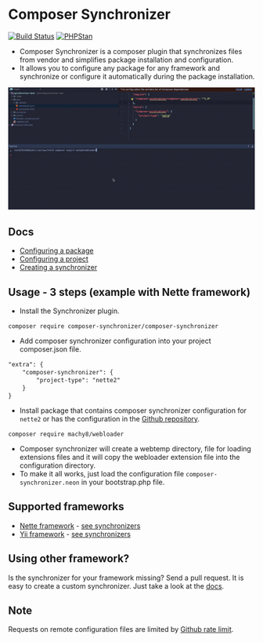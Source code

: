 # Composer Synchronizer

[![Build Status](https://travis-ci.org/composer-synchronizer/composer-synchronizer.svg?branch=master)](https://travis-ci.org/composer-synchronizer/composer-synchronizer)
[![PHPStan](https://img.shields.io/badge/PHPStan-enabled-brightgreen.svg?style=flat)](https://github.com/phpstan/phpstan)

- Composer Synchronizer is a composer plugin that synchronizes files from vendor and simplifies package installation and configuration.
- It allows you to configure any package for any framework and synchronize or configure it automatically during the package installation.
<p align="center">
    <img src="https://github.com/composer-synchronizer/composer-synchronizer/blob/master/synchronizer-demo.gif" alt="">
</p>

## Docs
- [Configuring a package](https://github.com/composer-synchronizer/composer-synchronizer/blob/master/docs/Configuring%20a%20package.md)
- [Configuring a project](https://github.com/composer-synchronizer/composer-synchronizer/blob/master/docs/Configuring%20a%20project.md)
- [Creating a synchronizer](https://github.com/composer-synchronizer/composer-synchronizer/blob/master/docs/Creating%20a%20synchronizer.md)

## Usage - 3 steps (example with Nette framework) ##
- Install the Synchronizer plugin.

````
composer require composer-synchronizer/composer-synchronizer
````

- Add composer synchronizer configuration into your project composer.json file.
````
"extra": {
    "composer-synchronizer": {
        "project-type": "nette2"
    }
}
````

- Install package that contains composer synchronizer configuration for `nette2` or has the configuration in the [Github repository](https://github.com/composer-synchronizer/packages).
````
composer require machy8/webloader
````

- Composer synchronizer will create a webtemp directory, file for loading extensions files and it will copy
the webloader extension file into the configuration directory.
- To make it all works, just load the configuration file `composer-synchronizer.neon` in your bootstrap.php file.

## Supported frameworks
- [Nette framework](https://nette.org/) - [see synchronizers](https://github.com/composer-synchronizer/composer-synchronizer/blob/master/docs/Configuring%20a%20package.md#nette)
- [Yii framework](https://www.yiiframework.com/) - [see synchronizers](https://github.com/composer-synchronizer/composer-synchronizer/blob/master/docs/Configuring%20a%20package.md#yii)

## Using other framework? ##
Is the synchronizer for your framework missing? Send a pull request. It is easy to create a custom synchronizer. Just take
a look at the [docs](https://github.com/composer-synchronizer/composer-synchronizer/blob/master/docs/Creating%20a%20synchronizer.md).

## Note
Requests on remote configuration files are limited by [Github rate limit](https://developer.github.com/v3/rate_limit/).
